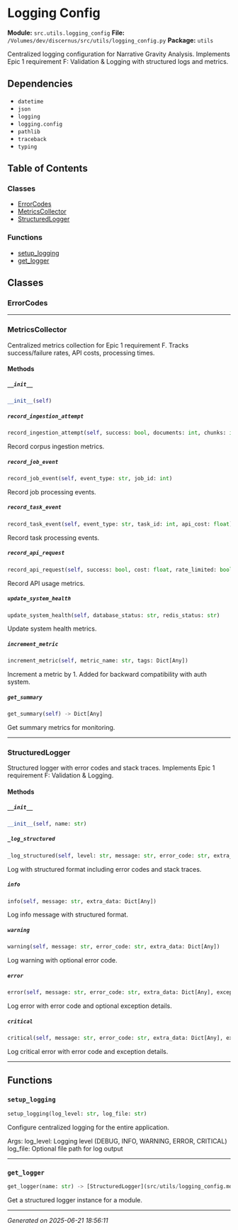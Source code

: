 # Logging Config

**Module:** `src.utils.logging_config`
**File:** `/Volumes/dev/discernus/src/utils/logging_config.py`
**Package:** `utils`

Centralized logging configuration for Narrative Gravity Analysis.
Implements Epic 1 requirement F: Validation & Logging with structured logs and metrics.

## Dependencies

- `datetime`
- `json`
- `logging`
- `logging.config`
- `pathlib`
- `traceback`
- `typing`

## Table of Contents

### Classes
- [ErrorCodes](#errorcodes)
- [MetricsCollector](#metricscollector)
- [StructuredLogger](#structuredlogger)

### Functions
- [setup_logging](#setup-logging)
- [get_logger](#get-logger)

## Classes

### ErrorCodes

---

### MetricsCollector

Centralized metrics collection for Epic 1 requirement F.
Tracks success/failure rates, API costs, processing times.

#### Methods

##### `__init__`
```python
__init__(self)
```

##### `record_ingestion_attempt`
```python
record_ingestion_attempt(self, success: bool, documents: int, chunks: int, validation_errors: int)
```

Record corpus ingestion metrics.

##### `record_job_event`
```python
record_job_event(self, event_type: str, job_id: int)
```

Record job processing events.

##### `record_task_event`
```python
record_task_event(self, event_type: str, task_id: int, api_cost: float)
```

Record task processing events.

##### `record_api_request`
```python
record_api_request(self, success: bool, cost: float, rate_limited: bool)
```

Record API usage metrics.

##### `update_system_health`
```python
update_system_health(self, database_status: str, redis_status: str)
```

Update system health metrics.

##### `increment_metric`
```python
increment_metric(self, metric_name: str, tags: Dict[Any])
```

Increment a metric by 1. Added for backward compatibility with auth system.

##### `get_summary`
```python
get_summary(self) -> Dict[Any]
```

Get summary metrics for monitoring.

---

### StructuredLogger

Structured logger with error codes and stack traces.
Implements Epic 1 requirement F: Validation & Logging.

#### Methods

##### `__init__`
```python
__init__(self, name: str)
```

##### `_log_structured`
```python
_log_structured(self, level: str, message: str, error_code: str, extra_data: Dict[Any], exception: Exception)
```

Log with structured format including error codes and stack traces.

##### `info`
```python
info(self, message: str, extra_data: Dict[Any])
```

Log info message with structured format.

##### `warning`
```python
warning(self, message: str, error_code: str, extra_data: Dict[Any])
```

Log warning with optional error code.

##### `error`
```python
error(self, message: str, error_code: str, extra_data: Dict[Any], exception: Exception)
```

Log error with error code and optional exception details.

##### `critical`
```python
critical(self, message: str, error_code: str, extra_data: Dict[Any], exception: Exception)
```

Log critical error with error code and exception details.

---

## Functions

### `setup_logging`
```python
setup_logging(log_level: str, log_file: str)
```

Configure centralized logging for the entire application.

Args:
    log_level: Logging level (DEBUG, INFO, WARNING, ERROR, CRITICAL)
    log_file: Optional file path for log output

---

### `get_logger`
```python
get_logger(name: str) -> [StructuredLogger](src/utils/logging_config.md#structuredlogger)
```

Get a structured logger instance for a module.

---

*Generated on 2025-06-21 18:56:11*